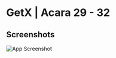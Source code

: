 # GetX | Acara 29 - 32



## Screenshots

![App Screenshot](https://via.placeholder.com/468x300?text=App+Screenshot+Here)

